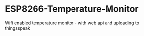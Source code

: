 # ESP8266-Temperature-Monitor
Wifi enabled temperature monitor - with web api and uploading to thingsspeak
